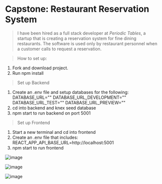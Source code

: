 # Capstone: Restaurant Reservation System

> I have been hired as a full stack developer at _Periodic Tables_, a startup that is creating a reservation system for fine dining restaurants.
> The software is used only by restaurant personnel when a customer calls to request a reservation.

> How to set up:
1. Fork and download project.
2. Run npm install

> Set up Backend
1. Create an .env file and setup databases for the following:
DATABASE_URL=""
DATABASE_URL_DEVELOPMENT=""
DATABASE_URL_TEST=""
DATABASE_URL_PREVIEW=""
2. cd into backend and knex seed database
3. npm start to run backend on port 5001

>Set up Frontend
1. Start a new terminal and cd into frontend
2. Create an .env file that includes:
REACT_APP_API_BASE_URL=http://localhost:5001
3. npm start to run frontend

![image](https://user-images.githubusercontent.com/76602007/199618071-e32cd08a-1640-4518-865f-c6897071fdd9.png)

![image](https://user-images.githubusercontent.com/76602007/199617971-c8605e8c-61c5-4ead-b766-5f6ae2dda90d.png)

![image](https://user-images.githubusercontent.com/76602007/199618019-e34276f2-9cc3-4b9e-ba09-d270803b11b2.png)
